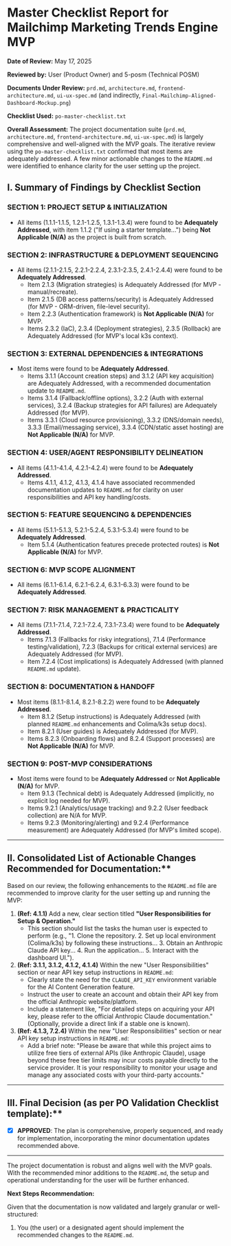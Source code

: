 # Master Checklist Report for Mailchimp Marketing Trends Engine MVP

**Date of Review:** May 17, 2025

**Reviewed by:** User (Product Owner) and 5-posm (Technical POSM)

**Documents Under Review:** `prd.md`, `architecture.md`, `frontend-architecture.md`, `ui-ux-spec.md` (and indirectly, `Final-Mailchimp-Aligned-Dashboard-Mockup.png`)

**Checklist Used:** `po-master-checklist.txt`

**Overall Assessment:** The project documentation suite (`prd.md`, `architecture.md`, `frontend-architecture.md`, `ui-ux-spec.md`) is largely comprehensive and well-aligned with the MVP goals. The iterative review using the `po-master-checklist.txt` confirmed that most items are adequately addressed. A few minor actionable changes to the `README.md` were identified to enhance clarity for the user setting up the project.

## I. Summary of Findings by Checklist Section

### SECTION 1: PROJECT SETUP & INITIALIZATION

* All items (1.1.1-1.1.5, 1.2.1-1.2.5, 1.3.1-1.3.4) were found to be **Adequately Addressed**, with item 1.1.2 ("If using a starter template...") being **Not Applicable (N/A)** as the project is built from scratch.

### SECTION 2: INFRASTRUCTURE & DEPLOYMENT SEQUENCING

* All items (2.1.1-2.1.5, 2.2.1-2.2.4, 2.3.1-2.3.5, 2.4.1-2.4.4) were found to be **Adequately Addressed**.
  * Item 2.1.3 (Migration strategies) is Adequately Addressed (for MVP - manual/recreate).
  * Item 2.1.5 (DB access patterns/security) is Adequately Addressed (for MVP - ORM-driven, file-level security).
  * Item 2.2.3 (Authentication framework) is **Not Applicable (N/A)** for MVP.
  * Items 2.3.2 (IaC), 2.3.4 (Deployment strategies), 2.3.5 (Rollback) are Adequately Addressed (for MVP's local k3s context).

### SECTION 3: EXTERNAL DEPENDENCIES & INTEGRATIONS

* Most items were found to be **Adequately Addressed**.
  * Items 3.1.1 (Account creation steps) and 3.1.2 (API key acquisition) are Adequately Addressed, with a recommended documentation update to `README.md`.
  * Items 3.1.4 (Fallback/offline options), 3.2.2 (Auth with external services), 3.2.4 (Backup strategies for API failures) are Adequately Addressed (for MVP).
  * Items 3.3.1 (Cloud resource provisioning), 3.3.2 (DNS/domain needs), 3.3.3 (Email/messaging service), 3.3.4 (CDN/static asset hosting) are **Not Applicable (N/A)** for MVP.

### SECTION 4: USER/AGENT RESPONSIBILITY DELINEATION

* All items (4.1.1-4.1.4, 4.2.1-4.2.4) were found to be **Adequately Addressed**.
  * Items 4.1.1, 4.1.2, 4.1.3, 4.1.4 have associated recommended documentation updates to `README.md` for clarity on user responsibilities and API key handling/costs.

### SECTION 5: FEATURE SEQUENCING & DEPENDENCIES

* All items (5.1.1-5.1.3, 5.2.1-5.2.4, 5.3.1-5.3.4) were found to be **Adequately Addressed**.
  * Item 5.1.4 (Authentication features precede protected routes) is **Not Applicable (N/A)** for MVP.

### SECTION 6: MVP SCOPE ALIGNMENT

* All items (6.1.1-6.1.4, 6.2.1-6.2.4, 6.3.1-6.3.3) were found to be **Adequately Addressed**.

### SECTION 7: RISK MANAGEMENT & PRACTICALITY

* All items (7.1.1-7.1.4, 7.2.1-7.2.4, 7.3.1-7.3.4) were found to be **Adequately Addressed**.
  * Items 7.1.3 (Fallbacks for risky integrations), 7.1.4 (Performance testing/validation), 7.2.3 (Backups for critical external services) are Adequately Addressed (for MVP).
  * Item 7.2.4 (Cost implications) is Adequately Addressed (with planned `README.md` update).

### SECTION 8: DOCUMENTATION & HANDOFF

* Most items (8.1.1-8.1.4, 8.2.1-8.2.2) were found to be **Adequately Addressed**.
  * Item 8.1.2 (Setup instructions) is Adequately Addressed (with planned `README.md` enhancements and Colima/k3s setup docs).
  * Item 8.2.1 (User guides) is Adequately Addressed (for MVP).
  * Items 8.2.3 (Onboarding flows) and 8.2.4 (Support processes) are **Not Applicable (N/A)** for MVP.

### SECTION 9: POST-MVP CONSIDERATIONS

* Most items were found to be **Adequately Addressed** or **Not Applicable (N/A)** for MVP.
  * Item 9.1.3 (Technical debt) is Adequately Addressed (implicitly, no explicit log needed for MVP).
  * Items 9.2.1 (Analytics/usage tracking) and 9.2.2 (User feedback collection) are N/A for MVP.
  * Items 9.2.3 (Monitoring/alerting) and 9.2.4 (Performance measurement) are Adequately Addressed (for MVP's limited scope).

---

## II. Consolidated List of Actionable Changes Recommended for Documentation:**

Based on our review, the following enhancements to the `README.md` file are recommended to improve clarity for the user setting up and running the MVP:

1. **(Ref: 4.1.1)** Add a new, clear section titled **"User Responsibilities for Setup & Operation."**
    * This section should list the tasks the human user is expected to perform (e.g., "1. Clone the repository. 2. Set up local environment (Colima/k3s) by following these instructions... 3. Obtain an Anthropic Claude API key... 4. Run the application... 5. Interact with the dashboard UI.").
2. **(Ref: 3.1.1, 3.1.2, 4.1.2, 4.1.4)** Within the new "User Responsibilities" section or near API key setup instructions in `README.md`:
    * Clearly state the need for the `CLAUDE_API_KEY` environment variable for the AI Content Generation feature.
    * Instruct the user to create an account and obtain their API key from the official Anthropic website/platform.
    * Include a statement like, "For detailed steps on acquiring your API key, please refer to the official Anthropic Claude documentation." (Optionally, provide a direct link if a stable one is known).
3. **(Ref: 4.1.3, 7.2.4)** Within the new "User Responsibilities" section or near API key setup instructions in `README.md`:
    * Add a brief note: "Please be aware that while this project aims to utilize free tiers of external APIs (like Anthropic Claude), usage beyond these free tier limits may incur costs payable directly to the service provider. It is your responsibility to monitor your usage and manage any associated costs with your third-party accounts."

---

## III. Final Decision (as per PO Validation Checklist template):**

* [X] **APPROVED**: The plan is comprehensive, properly sequenced, and ready for implementation, incorporating the minor documentation updates recommended above.

---

The project documentation is robust and aligns well with the MVP goals. With the recommended minor additions to the `README.md`, the setup and operational understanding for the user will be further enhanced.

**Next Steps Recommendation:**

Given that the documentation is now validated and largely granular or well-structured:

1. You (the user) or a designated agent should implement the recommended changes to the `README.md`.
